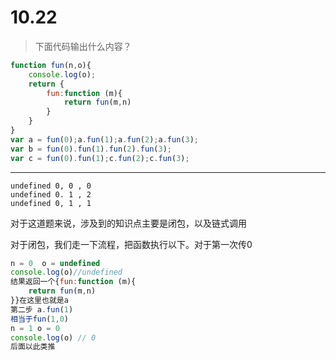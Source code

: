 # 10.22

> 下面代码输出什么内容？

```javascript
function fun(n,o){
    console.log(o);
    return {
        fun:function (m){
            return fun(m,n)
        }
    }
}
var a = fun(0);a.fun(1);a.fun(2);a.fun(3);
var b = fun(0).fun(1).fun(2).fun(3);
var c = fun(0).fun(1);c.fun(2);c.fun(3);
```

---

```
undefined 0, 0 , 0
undefined 0. 1 , 2
undefined 0, 1 , 1
```

对于这道题来说，涉及到的知识点主要是闭包，以及链式调用

对于闭包，我们走一下流程，把函数执行以下。对于第一次传0

```javascript
n = 0  o = undefined
console.log(o)//undefined
结果返回一个{fun:function (m){
    return fun(m,n)
}}在这里也就是a
第二步 a.fun(1)
相当于fun(1,0)
n = 1 o = 0
console.log(o) // 0
后面以此类推
```

